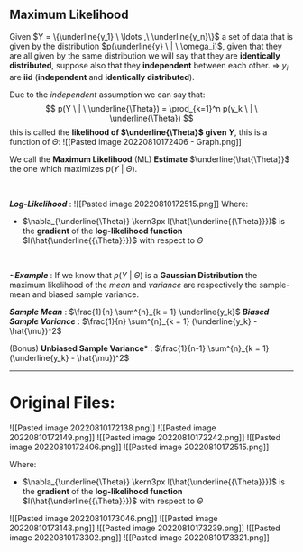 ## Maximum Likelihood
Given $Y = \{\underline{y_1} \ \ldots ,\ \underline{y_n}\}$ a set of data that is given by the distribution $p(\underline{y} \ | \ \omega_i)$, given that they are all given by the same distribution we will say that they are **identically distributed**, suppose also that they **independent** between each other.
⇒ $y_i$ are **iid** (**independent** and **identically distributed**).

Due to the *independent* assumption we can say that:
$$
p(Y \ | \ \underline{\Theta}) = \prod_{k=1}^n p(y_k \ | \ \underline{\Theta})
$$
this is called the **likelihood of $\underline{\Theta}$ given $Y$**, this is a function of $\Theta$:
![[Pasted image 20220810172406 - Graph.png]]

We call the **Maximum Likelihood** (ML) **Estimate** $\underline{\hat{\Theta}}$ the one which maximizes $p(Y \ | \ \Theta)$.

<br>

***Log-Likelihood*** :
![[Pasted image 20220810172515.png]]
Where:
- $\nabla_{\underline{\Theta}} \kern3px l(\hat{\underline{{\Theta}}})$ is the **gradient** of the **log-likelihood function** $l(\hat{\underline{{\Theta}}})$ with respect to $\Theta$

<br>

***~Example*** : 
If we know that $p(Y \ | \ \Theta)$ is a **Gaussian Distribution** the maximum likelihood of the *mean* and *variance* are respectively the sample-mean and biased sample variance.

***Sample Mean*** : $\frac{1}{n} \sum^{n}_{k = 1} \underline{y_k}$ 
***Biased Sample Variance*** : $\frac{1}{n} \sum^{n}_{k = 1} (\underline{y_k} - \hat{\mu})^2$ 

(Bonus) **Unbiased Sample Variance*** : $\frac{1}{n-1} \sum^{n}_{k = 1} (\underline{y_k} - \hat{\mu})^2$ 

---
# Original Files:
![[Pasted image 20220810172138.png]]
![[Pasted image 20220810172149.png]]
![[Pasted image 20220810172242.png]]
![[Pasted image 20220810172406.png]]
![[Pasted image 20220810172515.png]]

Where:
- $\nabla_{\underline{\Theta}} \kern3px l(\hat{\underline{{\Theta}}})$ is the **gradient** of the **log-likelihood function** $l(\hat{\underline{{\Theta}}})$ with respect to $\Theta$

![[Pasted image 20220810173046.png]]
![[Pasted image 20220810173143.png]]
![[Pasted image 20220810173239.png]]
![[Pasted image 20220810173302.png]]
![[Pasted image 20220810173321.png]]

